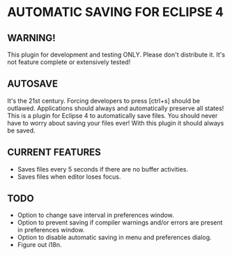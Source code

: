 AUTOMATIC SAVING FOR ECLIPSE 4
==============================

WARNING! 
--------
This plugin for development and testing ONLY. Please don't distribute it. It's not feature complete or extensively tested!

AUTOSAVE
--------
It's the 21st century. Forcing developers to press [ctrl+s] should be outlawed. Applications should always and automatically preserve all states! This is a plugin for Eclipse 4 to automatically save files. You should never have to worry about saving your files ever! With this plugin it should always be saved.


CURRENT FEATURES
----------------
* Saves files every 5 seconds if there are no buffer activities.
* Saves files when editor loses focus.

TODO
----
* Option to change save interval in preferences window.
* Option to prevent saving if compiler warnings and/or errors are present in preferences window.
* Option to disable automatic saving in menu and preferences dialog.
* Figure out i18n.

